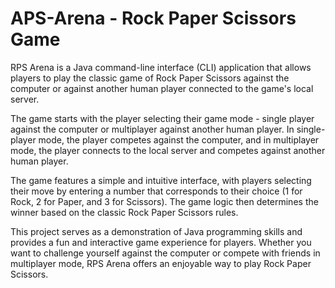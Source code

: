 # APS-Arena - Rock Paper Scissors Game
RPS Arena is a Java command-line interface (CLI) application that allows players to play the classic game of Rock Paper Scissors against the computer or against another human player connected to the game's local server.

The game starts with the player selecting their game mode - single player against the computer or multiplayer against another human player. In single-player mode, the player competes against the computer, and in multiplayer mode, the player connects to the local server and competes against another human player.

The game features a simple and intuitive interface, with players selecting their move by entering a number that corresponds to their choice (1 for Rock, 2 for Paper, and 3 for Scissors). The game logic then determines the winner based on the classic Rock Paper Scissors rules.

This project serves as a demonstration of Java programming skills and provides a fun and interactive game experience for players. Whether you want to challenge yourself against the computer or compete with friends in multiplayer mode, RPS Arena offers an enjoyable way to play Rock Paper Scissors.
